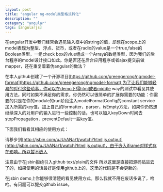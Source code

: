 ```yaml
---
layout: post
title: "angular ng-model类型格式转化"
description: ""
category: "angular"
tags: [angularjs]
---
```

在angular开发中我们经常会遇见输入框中的string的值，却想在scope上的model表现为整型、浮点、货币，或者在radio的value是一个true,false的Boolean类型，一组check box的vlue组成一个Array的数组类型，因为我们的后台程序的model设计接口如此。你是否还在后台应用程序或者ajax提交前做mapper，还在重复着着伪angular的做法？

在本人github创建了一个开源项目[https://github.com/greengerong/ngmodel-format](https://github.com/greengerong/ngmodel-format),为了让我们能够轻易的对付这些琐事，你可以在demo下得html或者middle way的测试中看见其使用方法，同时如果不满足你的需求，你仍然可以很简单的扩展你需要的功能：你需要的只是在你的module的run阶段注入modelFormatConfig的constant service 加入所需的key值，加上自己的formatter，parser，isEmpty方法，如果你仍然想继续深入的对用户的输入进行一些控制的话，也可以加入keyDown时间去stopPropagation，preventDefault一些key值。

下面我们看看其相应的使用方式：


请移步到[http://jsbin.com/uJUrANa/1/watch?html,js,output](http://jsbin.com/uJUrANa/1/watch?html,js,output)，由于嵌入iframe对样式存在影响，所以暂不嵌入


注意由于在jsbin拒绝引入github text/plain的文件 所以这里是直接把源码贴进去了的，如果使用的话最好是使用github上的，这里的代码是不会更新的。

在jsbin demo上你能够很清楚的看见使用方式。那么我就不用在废话多说了，哈哈。有问题可以提交github issue。